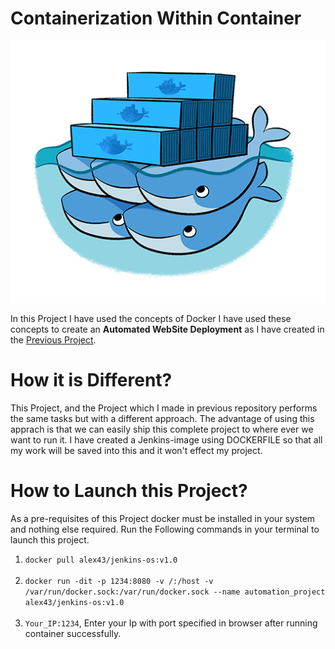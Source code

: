 # Containerization Within Container

![](images/docker-in-docker.png)

In this Project I have used the concepts of Docker I have used these concepts to create an <b>Automated WebSite Deployment</b> as I have created in the <a href="https://github.com/shreyshah23/DevOps_Illustration/tree/main/DevOps%20Project-2">Previous Project</a>.

# How it is Different?
This Project, and the Project which I made in previous repository performs the same tasks but with a different approach. The advantage of using this apprach is that we can easily ship this complete project to where ever we want to run it. I have created a Jenkins-image using DOCKERFILE so that all my work will be saved into this and it won't effect my project. 
# How to Launch this Project?
As a pre-requisites of this Project docker must be installed in your system and nothing else required. Run the Following commands in your terminal to launch this project.<br>
1. <code>docker pull alex43/jenkins-os:v1.0</code><br><br>
2. <code>docker run -dit -p 1234:8080 -v /:/host -v /var/run/docker.sock:/var/run/docker.sock --name automation_project alex43/jenkins-os:v1.0</code><br><br>
3. <code>Your_IP:1234</code>, Enter your Ip with port specified in browser after running container successfully.



